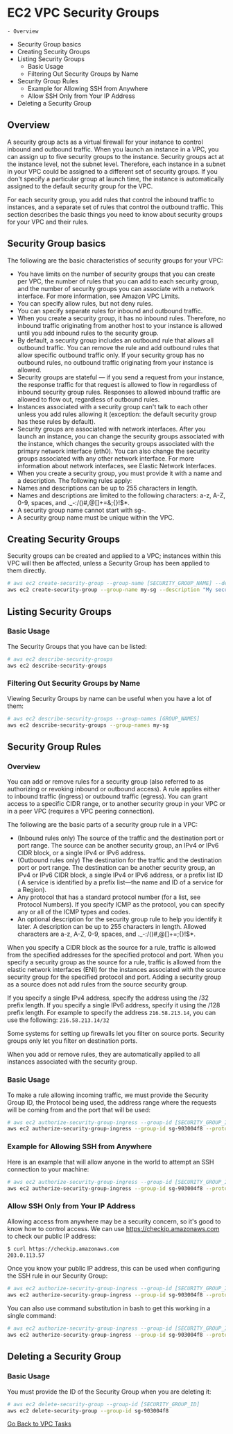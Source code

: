 # EC2 VPC Security Groups
<!--TOC_START-->
	- Overview
- Security Group basics
- Creating Security Groups
- Listing Security Groups
	- Basic Usage
	- Filtering Out Security Groups by Name
- Security Group Rules
	- Example for Allowing SSH from Anywhere
	- Allow SSH Only from Your IP Address
- Deleting a Security Group

<!--TOC_END-->
## Overview
A security group acts as a virtual firewall for your instance to control inbound and outbound traffic.
When you launch an instance in a VPC, you can assign up to five security groups to the instance.
Security groups act at the instance level, not the subnet level.
Therefore, each instance in a subnet in your VPC could be assigned to a different set of security groups.
If you don't specify a particular group at launch time, the instance is automatically assigned to the default security group for the VPC.

For each security group, you add rules that control the inbound traffic to instances, and a separate set of rules that control the outbound traffic.
This section describes the basic things you need to know about security groups for your VPC and their rules.

## Security Group basics
The following are the basic characteristics of security groups for your VPC:
- You have limits on the number of security groups that you can create per VPC, the number of rules that you can add to each security group, and the number of security groups you can associate with a network interface. For more information, see Amazon VPC Limits.
- You can specify allow rules, but not deny rules.
- You can specify separate rules for inbound and outbound traffic.
- When you create a security group, it has no inbound rules. Therefore, no inbound traffic originating from another host to your instance is allowed until you add inbound rules to the security group.
- By default, a security group includes an outbound rule that allows all outbound traffic. You can remove the rule and add outbound rules that allow specific outbound traffic only. If your security group has no outbound rules, no outbound traffic originating from your instance is allowed.
- Security groups are stateful — if you send a request from your instance, the response traffic for that request is allowed to flow in regardless of inbound security group rules. Responses to allowed inbound traffic are allowed to flow out, regardless of outbound rules.
- Instances associated with a security group can't talk to each other unless you add rules allowing it (exception: the default security group has these rules by default).
- Security groups are associated with network interfaces. After you launch an instance, you can change the security groups associated with the instance, which changes the security groups associated with the primary network interface (eth0). You can also change the security groups associated with any other network interface. For more information about network interfaces, see Elastic Network Interfaces.
- When you create a security group, you must provide it with a name and a description. The following rules apply:
- Names and descriptions can be up to 255 characters in length.
- Names and descriptions are limited to the following characters: a-z, A-Z, 0-9, spaces, and ._-:/()#,@[]+=&;{}!$*.
- A security group name cannot start with sg-.
- A security group name must be unique within the VPC.

## Creating Security Groups
Security groups can be created and applied to a VPC; instances within this VPC will then be affected, unless a Security Group has been applied to them directly.
```bash
# aws ec2 create-security-group --group-name [SECURITY_GROUP_NAME] --description [DESCRIPTION] --vpc-id [VPC_ID]
aws ec2 create-security-group --group-name my-sg --description "My security group" --vpc-id vpc-1a2b3c4d
```

## Listing Security Groups
### Basic Usage
The Security Groups that you have can be listed:
```bash
# aws ec2 describe-security-groups
aws ec2 describe-security-groups
```

### Filtering Out Security Groups by Name
Viewing Security Groups by name can be useful when you have a lot of them:
```bash
# aws ec2 describe-security-groups --group-names [GROUP_NAMES]
aws ec2 describe-security-groups --group-names my-sg
```

## Security Group Rules
### Overview
You can add or remove rules for a security group (also referred to as authorizing or revoking inbound or outbound access). A rule applies either to inbound traffic (ingress) or outbound traffic (egress). You can grant access to a specific CIDR range, or to another security group in your VPC or in a peer VPC (requires a VPC peering connection).

The following are the basic parts of a security group rule in a VPC:
- (Inbound rules only) The source of the traffic and the destination port or port range. The source can be another security group, an IPv4 or IPv6 CIDR block, or a single IPv4 or IPv6 address.
- (Outbound rules only) The destination for the traffic and the destination port or port range. The destination can be another security group, an IPv4 or IPv6 CIDR block, a single IPv4 or IPv6 address, or a prefix list ID ( A service is identified by a prefix list—the name and ID of a service for a Region).
- Any protocol that has a standard protocol number (for a list, see Protocol Numbers). If you specify ICMP as the protocol, you can specify any or all of the ICMP types and codes.
- An optional description for the security group rule to help you identify it later. A description can be up to 255 characters in length. Allowed characters are a-z, A-Z, 0-9, spaces, and ._-:/()#,@[]+=;{}!$*.

When you specify a CIDR block as the source for a rule, traffic is allowed from the specified addresses for the specified protocol and port. When you specify a security group as the source for a rule, traffic is allowed from the elastic network interfaces (ENI) for the instances associated with the source security group for the specified protocol and port. Adding a security group as a source does not add rules from the source security group.

If you specify a single IPv4 address, specify the address using the /32 prefix length. If you specify a single IPv6 address, specify it using the /128 prefix length. For example to specify the address `216.58.213.14`, you can use the following: `216.58.213.14/32`

Some systems for setting up firewalls let you filter on source ports. Security groups only let you filter on destination ports.

When you add or remove rules, they are automatically applied to all instances associated with the security group.

### Basic Usage
To make a rule allowing incoming traffic, we must provide the Security Group ID, the Protocol being used, the address range where the requests will be coming from and the port that will be used:
```bash
# aws ec2 authorize-security-group-ingress --group-id [SECURITY_GROUP_ID] --protocol [PROTOCOL] --port [PORT] --cidr [ADDRESS_RANGE]
aws ec2 authorize-security-group-ingress --group-id sg-903004f8 --protocol tcp --port 443 --cidr 0.0.0.0/0
```
### Example for Allowing SSH from Anywhere
Here is an example that will allow anyone in the world to attempt an SSH connection to your machine:
```bash
# aws ec2 authorize-security-group-ingress --group-id [SECURITY_GROUP_ID] --protocol [PROTOCOL] --port [PORT] --cidr [ADDRESS_RANGE]
aws ec2 authorize-security-group-ingress --group-id sg-903004f8 --protocol tcp --port 22 --cidr 0.0.0.0/0
```

### Allow SSH Only from Your IP Address
Allowing access from anywhere may be a security concern, so it's good to know how to control access.
We can use https://checkip.amazonaws.com to check our public IP address:
```bash
$ curl https://checkip.amazonaws.com
203.0.113.57
```
Once you know your public IP address, this can be used when configuring the SSH rule in our Security Group:
```bash
# aws ec2 authorize-security-group-ingress --group-id [SECURITY_GROUP_ID] --protocol [PROTOCOL] --port [PORT] --cidr [ADDRESS_RANGE]
aws ec2 authorize-security-group-ingress --group-id sg-903004f8 --protocol tcp --port 22 --cidr 203.0.113.57/32
```
You can also use command substitution in bash to get this working in a single command:
```bash
# aws ec2 authorize-security-group-ingress --group-id [SECURITY_GROUP_ID] --protocol [PROTOCOL] --port [PORT] --cidr [ADDRESS_RANGE]
aws ec2 authorize-security-group-ingress --group-id sg-903004f8 --protocol tcp --port 22 --cidr $(curl https://checkip.amazonaws.com)/32
```

## Deleting a Security Group
### Basic Usage
You must provide the ID of the Security Group when you are deleting it:
```bash
# aws ec2 delete-security-group --group-id [SECURITY_GROUP_ID]
aws ec2 delete-security-group --group-id sg-903004f8
```

[Go Back to VPC Tasks](../README.md#tasks)




